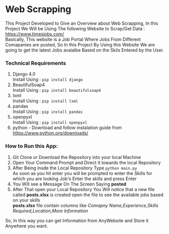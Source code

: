 # Web Scrapping
This Project Developed to Give an Overview about Web Scrapping, In this Project We Will be Using The following Website to Scrap/Get Data : https://www.timesjobs.com/
<br>Basically, This website is a Job Portal Where Jobs From Different Comapanies are posted, So In this Project By Using this Website We are going to get the latest Jobs avaialbe Based on the Skils Entered by the User.
### Technical Requirements
1. Django 4.0
<br>Install Using : `pip install django`
2. BeautifulSoap4
<br>Install Using : `pip install beautifulsoap4`
3. lxml
<br>Install Using : `pip install lxml`
4. pandas
<br>Install Using : `pip install pandas`
5. openpyxl
<br>Install Using : `pip install openpyxl`
6. python -  Download and follow instalation guide from https://www.python.org/downloads/
### How to Run this App:
1. Git Clone or Download the Repository into your local Machine
2. Open Your Command Prompt and Direct it towards the local Repository
3. After Being insde the Local Repository Type `python main.py` 
<br> As soon as you hit enter you will be prompted to enter the Skills for which you are looking Job's Enter the skills and press Enter
4. You Will see a Message On The Screen Saying **posted**
5. After That open your Local Repository You Will notice that a new file called **posts.xlsx** is created open the file to see the available jobs based on your skills
<br> **posts.xlsx** file contain columns like *Comapny Name,Experience,Skills Required,Location,More Information*

So, In this way you can get Information from AnyWebsite and Store it Anywhere you want.

